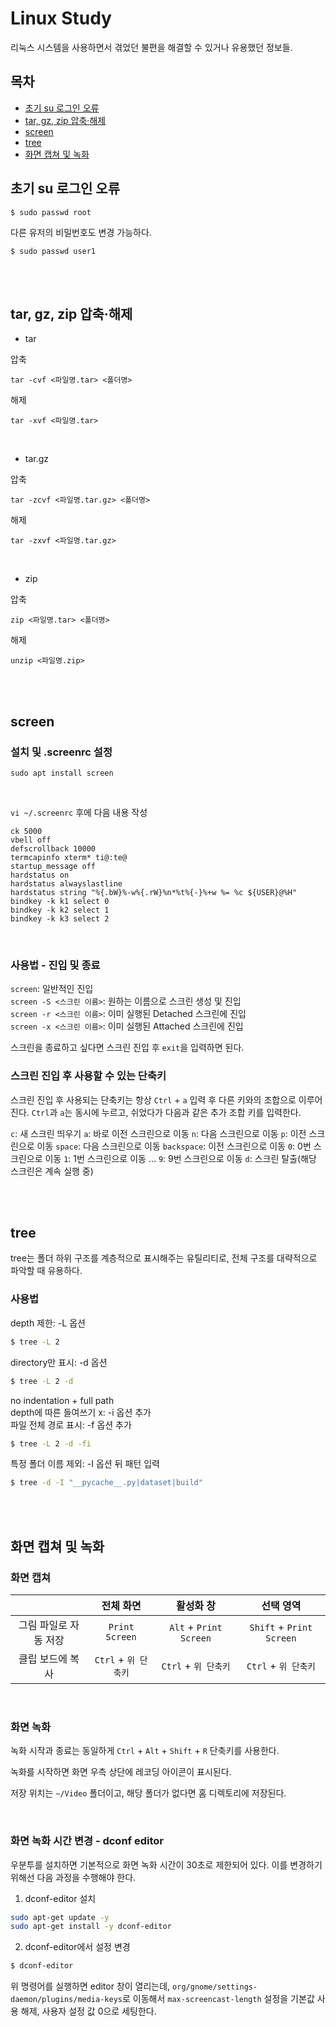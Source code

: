 # Linux Study

<p>리눅스 시스템을 사용하면서 겪었던 불편을 해결할 수 있거나 유용했던 정보들.</p>

## 목차
<p>

- [초기 su 로그인 오류](#초기-su-로그인-오류)
- [tar, gz, zip 압축·해제](#tar-gz-zip-압축·해제)
- [screen](#screen)
- [tree](#tree)
- [화면 캡쳐 및 녹화](#화면-캡쳐-및-녹화)
</p>

## 초기 su 로그인 오류
<p>

```
$ sudo passwd root
```
</p>
<p>

다른 유저의 비밀번호도 변경 가능하다.
```
$ sudo passwd user1
```
</p>

<br><br>

## tar, gz, zip 압축·해제
<p>

- tar
</p>
<p>

압축
```
tar -cvf <파일명.tar> <폴더명>
```
</p>
<p>

해제
```
tar -xvf <파일명.tar>
```
</p>
<br>
<p>

- tar.gz
</p>
<p>

압축
```
tar -zcvf <파일명.tar.gz> <폴더명>
```
</p>
<p>

해제
```
tar -zxvf <파일명.tar.gz>
```
</p>
<br>
<p>

- zip
</p>
<p>

압축
```
zip <파일명.tar> <폴더명>
```
</p>
<p>

해제
```
unzip <파일명.zip>
```
</p>

<br><br>

## screen
<p>

### 설치 및 .screenrc 설정
```
sudo apt install screen
```
</p>

<br>

<p>

`vi ~/.screenrc` 후에 다음 내용 작성
```
ck 5000
vbell off
defscrollback 10000
termcapinfo xterm* ti@:te@
startup_message off
hardstatus on
hardstatus alwayslastline
hardstatus string "%{.bW}%-w%{.rW}%n*%t%{-}%+w %= %c ${USER}@%H"
bindkey -k k1 select 0
bindkey -k k2 select 1
bindkey -k k3 select 2
```
</p>

<br>

### 사용법 - 진입 및 종료
<p>

`screen`: 일반적인 진입<br>
`screen -S <스크린 이름>`: 원하는 이름으로 스크린 생성 및 진입<br>
`screen -r <스크린 이름>`: 이미 실행된 Detached 스크린에 진입<br>
`screen -x <스크린 이름>`: 이미 실행된 Attached 스크린에 진입<br>
</p>
<p>

스크린을 종료하고 싶다면 스크린 진입 후 `exit`을 입력하면 된다.
</p>

### 스크린 진입 후 사용할 수 있는 단축키
<p>

스크린 진입 후 사용되는 단축키는 항상 `Ctrl` + `a` 입력 후 다른 키와의 조합으로 이루어진다. `Ctrl`과 `a`는 동시에 누르고, 쉬었다가 다음과 같은 추가 조합 키를 입력한다.</p>
<p>

`c`: 새 스크린 띄우기
`a`: 바로 이전 스크린으로 이동
`n`: 다음 스크린으로 이동
`p`: 이전 스크린으로 이동
`space`: 다음 스크린으로 이동
`backspace`: 이전 스크린으로 이동
`0`: 0번 스크린으로 이동
`1`: 1번 스크린으로 이동
...
`9`: 9번 스크린으로 이동
`d`: 스크린 탈출(해당 스크린은 계속 실행 중)

</p>

<br><br>

## tree
<p>tree는 폴더 하위 구조를 계층적으로 표시해주는 유틸리티로, 전체 구조를 대략적으로 파악할 때 유용하다.</p>

### 사용법
<p>

depth 제한: -L 옵션
```bash
$ tree -L 2
```
</p>
<p>

directory만 표시: -d 옵션
```bash
$ tree -L 2 -d
```
</p>
<p>

no indentation + full path<br>
depth에 따른 들여쓰기 x: -i 옵션 추가<br>
파일 전체 경로 표시: -f 옵션 추가
```bash
$ tree -L 2 -d -fi
```
</p>
<p>

특정 폴더 이름 제외: -I 옵션 뒤 패턴 입력
```bash
$ tree -d -I "__pycache__.py|dataset|build"
```
</p>

<br><br>

## 화면 캡쳐 및 녹화

### 화면 캡쳐
<p>

&nbsp;|전체 화면|활성화 창|선택 영역
:-:|:-:|:-:|:-:
그림 파일로 자동 저장|`Print Screen`|`Alt` + `Print Screen`|`Shift` + `Print Screen`
클립 보드에 복사|`Ctrl` + `위 단축키`|`Ctrl` + `위 단축키`|`Ctrl` + `위 단축키`
</p>

<br>

### 화면 녹화
<p>

녹화 시작과 종료는 동일하게 `Ctrl` + `Alt` + `Shift` + `R` 단축키를 사용한다.
</p>
<p>녹화를 시작하면 화면 우측 상단에 레코딩 아이콘이 표시된다.</p>
<p>

저장 위치는 `~/Video` 폴더이고, 해당 폴더가 없다면 홈 디렉토리에 저장된다.</p>

<br>

### 화면 녹화 시간 변경 - dconf editor
<p>우분투를 설치하면 기본적으로 화면 녹화 시간이 30초로 제한되어 있다. 이를 변경하기 위해선 다음 과정을 수행해야 한다.</p>
<p>

1. dconf-editor 설치
```bash
sudo apt-get update -y
sudo apt-get install -y dconf-editor
```

2. dconf-editor에서 설정 변경
```bash
$ dconf-editor
```
위 명령어를 실행하면 editor 창이 열리는데, `org/gnome/settings-daemon/plugins/media-keys`로 이동해서 `max-screencast-length` 설정을 기본값 사용 해제, 사용자 설정 값 0으로 세팅한다.
</p>